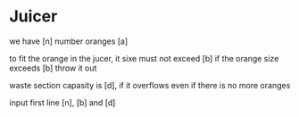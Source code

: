 # Juicer


we have [n] number oranges [a]

to fit the orange in the jucer, it sixe must not exceed [b]
if the orange size exceeds [b] throw it out

waste section capasity is [d], if it overflows even if there is no more oranges


input
    first line [n], [b] and [d]